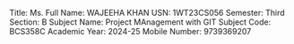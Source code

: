 Title: Ms.
Full Name: WAJEEHA KHAN
USN: 1WT23CS056
Semester: Third
Section: B
Subject Name: Project MAnagement with  GIT
Subject Code: BCS358C
Academic Year: 2024-25
Mobile Number: 9739369207


